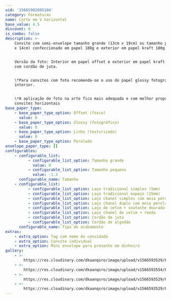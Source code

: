 ```yaml
---
uid: '15665902085104'
category: Formaturas
name: Corte em V horizontal
base_value: 4.5
discount: 0
is_combo: false
description: >-
    Convite com semi-envelope tamanho grande (13cm x 19cm) ou tamanho pequeno (9cm
    x 14cm) confeccionado em papel 180g e exterior em papel kraft 180g.


    Versão da foto: Interior em papel offset e exterior em papel kraft. Acabamento
    com cordão de juta.


    \*Para convites com foto recomenda-se o uso do papel glossy fotográfico no
    interior.


    \*A aplicação de foto na arte fica mais adequada e com melhor proporção em
    convites horizontais
base_paper_type:
    - base_paper_type_option: Offset (fosco)
      value: 0
    - base_paper_type_option: Glossy (fotográfico)
      value: 0
    - base_paper_type_option: Linho (texturizado)
      value: 0
    - base_paper_type_option: Perolado
envelope_paper_type: []
configurables:
    - configurable_list:
          - configurable_list_option: Tamanho grande
            value: 0
          - configurable_list_option: Tamanho pequeno
            value: -1.3
      configurable_name: Tamanho
    - configurable_list:
          - configurable_list_option: Laço tradicional simples (5mm)
          - configurable_list_option: Laço tradicional expeço (15mm)
          - configurable_list_option: Laço chanel simples com meia pérola
          - configurable_list_option: Laço chanel duplo com meia pérola
          - configurable_list_option: Laço de cetim + soutache dourado ou prateado
          - configurable_list_option: Laço chanel de cetim + renda
          - configurable_list_option: Cordão de juta
          - configurable_list_option: Cordão de algodão
      configurable_name: Tipo de acabamento
extras:
    - extra_option: Tag com nome do convidado
    - extra_option: Convite individual
    - extra_option: Mini envelope para presente em dinheiro
gallery:
    - >-
        https://res.cloudinary.com/dkaanqsro/image/upload/v1566593529/Formaturas/Corte_em_V_horizontal_1_u1gobm.jpg
    - >-
        https://res.cloudinary.com/dkaanqsro/image/upload/v1566593554/Formaturas/Corte_em_V_horizontal_3_k9qqfg.jpg
    - >-
        https://res.cloudinary.com/dkaanqsro/image/upload/v1566593529/Formaturas/Corte_em_V_horizontal_4_inowsj.jpg
    - >-
        https://res.cloudinary.com/dkaanqsro/image/upload/v1566593529/Formaturas/Corte_em_V_horizontal_2_zhazyx.jpg
---
```

